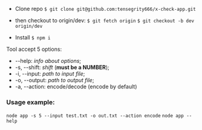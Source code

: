 - Clone repo
`$ git clone git@github.com:tensegrity666/x-check-app.git`

- then checkout to origin/dev:
`$ git fetch origin`
`$ git checkout -b dev origin/dev`

- Install
`$ npm i`

Tool accept 5 options:
- --help: _info about options_;
- -s, --shift: _shift_ (__must be a NUMBER__);
- -i, --input: _path to input file_;
- -o, --output: _path to output file_;
- -a, --action: encode/decode (encode by default)

### Usage example:
`node app -s 5 --input test.txt -o out.txt --action encode`
`node app --help`
